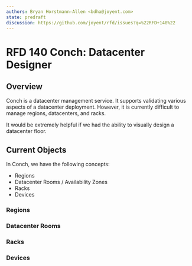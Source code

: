 ```yaml
---
authors: Bryan Horstmann-Allen <bdha@joyent.com>
state: predraft
discussion: https://github.com/joyent/rfd/issues?q=%22RFD+140%22
---
```


<!--
    This Source Code Form is subject to the terms of the Mozilla Public
    License, v. 2.0. If a copy of the MPL was not distributed with this
    file, You can obtain one at http://mozilla.org/MPL/2.0/.
-->

<!--
    Copyright (c) 2018, Joyent, Inc.
-->

# RFD 140 Conch: Datacenter Designer

## Overview

Conch is a datacenter management service. It supports validating various aspects of a datacenter deployment. However, it is currently difficult to manage regions, datacenters, and racks.

It would be extremely helpful if we had the ability to visually design a datacenter floor.

## Current Objects

In Conch, we have the following concepts:

* Regions
* Datacenter Rooms  / Availability Zones
* Racks
* Devices

### Regions

### Datacenter Rooms

### Racks

### Devices
